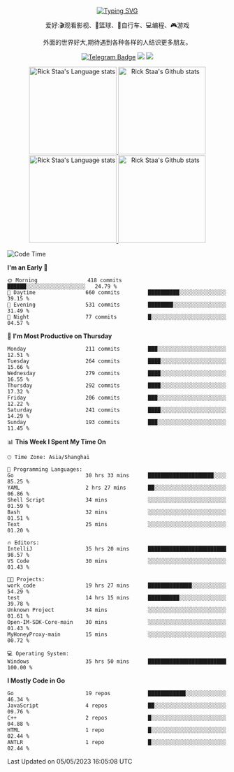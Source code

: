 <div align="center"> 

[![Typing SVG](https://readme-typing-svg.herokuapp.com?size=25&duration=2500&color=eeeeee&vCenter=true&width=200&height=40&lines=Hi+there+%F0%9F%91%8B%F0%9F%8F%BB;I'm+DanBai)](https://git.io/typing-svg)

爱好:🎬观看影视、🏀篮球、🚴自行车、💻编程、🎮游戏

外面的世界好大,期待遇到各种各样的人结识更多朋友。

[![Telegram Badge](https://img.shields.io/badge/-Telegram-blue?style=flat&logo=Telegram&logoColor=white)](https://t.me/danbai9420) 
[![](https://img.shields.io/badge/-Blog-brightgreen?style=flat&logo=Blogger&logoColor=white)](https://p00q.cn)
[![](https://img.shields.io/badge/-Email-red?style=flat&logo=Mail.Ru&logoColor=white)](mailto:danbai@88.com)
</div>

<!-- Light Mode -->
<div align="center"> 
<a href="https://github.com/anuraghazra/github-readme-stats#gh-light-mode-only">
<img height=200 src="https://github-readme-stats-git-master-rstaa-rickstaa.vercel.app/api/top-langs/?username=danbai225&layout=compact&langs_count=10&hide_border=1&role=OWNER,COLLABORATOR#gh-light-mode-only" alt="Rick Staa's Language stats" />
</a>
<a href="https://github.com/anuraghazra/github-readme-stats#gh-light-mode-only">
<img height=200 src="https://github-readme-stats-git-master-rstaa-rickstaa.vercel.app/api?username=danbai225&show_icons=true&count_private=true&line_height=28&hide_border=1&include_all_commits=true&card_width=450&role=OWNER,COLLABORATOR&exclude_repo=github-readme-stats#gh-light-mode-only" alt="Rick Staa's Github stats" />
</a>
</div>

<!-- Dark Mode -->
<div align="center"> 
<a href="https://github.com/anuraghazra/github-readme-stats#gh-dark-mode-only">
<img height=200 src="https://github-readme-stats-git-master-rstaa-rickstaa.vercel.app/api/top-langs/?username=danbai225&layout=compact&langs_count=10&hide_border=1&role=OWNER,COLLABORATOR&theme=github_dark#gh-dark-mode-only" alt="Rick Staa's Language stats" />
</a>
<a href="https://github.com/anuraghazra/github-readme-stats#gh-dark-mode-only">
<img height=200 src="https://github-readme-stats-git-master-rstaa-rickstaa.vercel.app/api?username=danbai225&show_icons=true&count_private=true&line_height=28&hide_border=1&include_all_commits=true&card_width=450&role=OWNER,COLLABORATOR&exclude_repo=github-readme-stats&theme=github_dark#gh-dark-mode-only" alt="Rick Staa's Github stats" />
</a>
</div>

<!--START_SECTION:waka-->
![Code Time](http://img.shields.io/badge/Code%20Time-254%20hrs%201%20min-blue)

**I'm an Early 🐤** 

```text
🌞 Morning                418 commits         ██████░░░░░░░░░░░░░░░░░░░   24.79 % 
🌆 Daytime                660 commits         ██████████░░░░░░░░░░░░░░░   39.15 % 
🌃 Evening                531 commits         ████████░░░░░░░░░░░░░░░░░   31.49 % 
🌙 Night                  77 commits          █░░░░░░░░░░░░░░░░░░░░░░░░   04.57 % 
```
📅 **I'm Most Productive on Thursday** 

```text
Monday                   211 commits         ███░░░░░░░░░░░░░░░░░░░░░░   12.51 % 
Tuesday                  264 commits         ████░░░░░░░░░░░░░░░░░░░░░   15.66 % 
Wednesday                279 commits         ████░░░░░░░░░░░░░░░░░░░░░   16.55 % 
Thursday                 292 commits         ████░░░░░░░░░░░░░░░░░░░░░   17.32 % 
Friday                   206 commits         ███░░░░░░░░░░░░░░░░░░░░░░   12.22 % 
Saturday                 241 commits         ████░░░░░░░░░░░░░░░░░░░░░   14.29 % 
Sunday                   193 commits         ███░░░░░░░░░░░░░░░░░░░░░░   11.45 % 
```


📊 **This Week I Spent My Time On** 

```text
🕑︎ Time Zone: Asia/Shanghai

💬 Programming Languages: 
Go                       30 hrs 33 mins      █████████████████████░░░░   85.25 % 
YAML                     2 hrs 27 mins       ██░░░░░░░░░░░░░░░░░░░░░░░   06.86 % 
Shell Script             34 mins             ░░░░░░░░░░░░░░░░░░░░░░░░░   01.59 % 
Bash                     32 mins             ░░░░░░░░░░░░░░░░░░░░░░░░░   01.51 % 
Text                     25 mins             ░░░░░░░░░░░░░░░░░░░░░░░░░   01.20 % 

🔥 Editors: 
IntelliJ                 35 hrs 20 mins      █████████████████████████   98.57 % 
VS Code                  30 mins             ░░░░░░░░░░░░░░░░░░░░░░░░░   01.43 % 

🐱‍💻 Projects: 
work_code                19 hrs 27 mins      ██████████████░░░░░░░░░░░   54.29 % 
test                     14 hrs 15 mins      ██████████░░░░░░░░░░░░░░░   39.78 % 
Unknown Project          34 mins             ░░░░░░░░░░░░░░░░░░░░░░░░░   01.61 % 
Open-IM-SDK-Core-main    30 mins             ░░░░░░░░░░░░░░░░░░░░░░░░░   01.43 % 
MyHoneyProxy-main        15 mins             ░░░░░░░░░░░░░░░░░░░░░░░░░   00.72 % 

💻 Operating System: 
Windows                  35 hrs 50 mins      █████████████████████████   100.00 % 
```

**I Mostly Code in Go** 

```text
Go                       19 repos            ████████████░░░░░░░░░░░░░   46.34 % 
JavaScript               4 repos             ██░░░░░░░░░░░░░░░░░░░░░░░   09.76 % 
C++                      2 repos             █░░░░░░░░░░░░░░░░░░░░░░░░   04.88 % 
HTML                     1 repo              █░░░░░░░░░░░░░░░░░░░░░░░░   02.44 % 
ANTLR                    1 repo              █░░░░░░░░░░░░░░░░░░░░░░░░   02.44 % 
```




 Last Updated on 05/05/2023 16:05:08 UTC
<!--END_SECTION:waka-->
